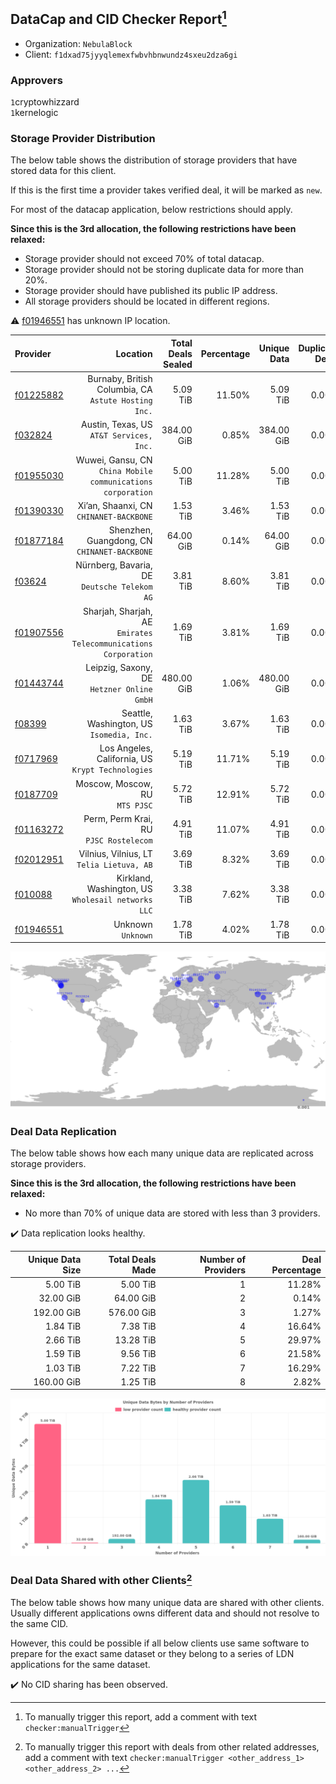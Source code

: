## DataCap and CID Checker Report[^1]
 - Organization: `NebulaBlock`
 - Client: `f1dxad75jyyqlemexfwbvhbnwundz4sxeu2dza6gi`
### Approvers
`1`cryptowhizzard<br/>`1`kernelogic

### Storage Provider Distribution
The below table shows the distribution of storage providers that have stored data for this client.

If this is the first time a provider takes verified deal, it will be marked as `new`.

For most of the datacap application, below restrictions should apply.

**Since this is the 3rd allocation, the following restrictions have been relaxed:**
 - Storage provider should not exceed 70% of total datacap.
 - Storage provider should not be storing duplicate data for more than 20%.
 - Storage provider should have published its public IP address.
 - All storage providers should be located in different regions.

⚠️ [f01946551](https://filfox.info/en/address/f01946551) has unknown IP location.

| Provider                                              |                                                           Location | Total Deals Sealed | Percentage | Unique Data | Duplicate Deals |
| :---------------------------------------------------- | -----------------------------------------------------------------: | -----------------: | ---------: | ----------: | --------------: |
| [f01225882](https://filfox.info/en/address/f01225882) |            Burnaby, British Columbia, CA<br/>`Astute Hosting Inc.` |           5.09 TiB |     11.50% |    5.09 TiB |           0.00% |
| [f032824](https://filfox.info/en/address/f032824)     |                        Austin, Texas, US<br/>`AT&T Services, Inc.` |         384.00 GiB |      0.85% |  384.00 GiB |           0.00% |
| [f01955030](https://filfox.info/en/address/f01955030) |     Wuwei, Gansu, CN<br/>`China Mobile communications corporation` |           5.00 TiB |     11.28% |    5.00 TiB |           0.00% |
| [f01390330](https://filfox.info/en/address/f01390330) |                         Xi’an, Shaanxi, CN<br/>`CHINANET-BACKBONE` |           1.53 TiB |      3.46% |    1.53 TiB |           0.00% |
| [f01877184](https://filfox.info/en/address/f01877184) |                    Shenzhen, Guangdong, CN<br/>`CHINANET-BACKBONE` |          64.00 GiB |      0.14% |   64.00 GiB |           0.00% |
| [f03624](https://filfox.info/en/address/f03624)       |                    Nürnberg, Bavaria, DE<br/>`Deutsche Telekom AG` |           3.81 TiB |      8.60% |    3.81 TiB |           0.00% |
| [f01907556](https://filfox.info/en/address/f01907556) | Sharjah, Sharjah, AE<br/>`Emirates Telecommunications Corporation` |           1.69 TiB |      3.81% |    1.69 TiB |           0.00% |
| [f01443744](https://filfox.info/en/address/f01443744) |                      Leipzig, Saxony, DE<br/>`Hetzner Online GmbH` |         480.00 GiB |      1.06% |  480.00 GiB |           0.00% |
| [f08399](https://filfox.info/en/address/f08399)       |                       Seattle, Washington, US<br/>`Isomedia, Inc.` |           1.63 TiB |      3.67% |    1.63 TiB |           0.00% |
| [f0717969](https://filfox.info/en/address/f0717969)   |               Los Angeles, California, US<br/>`Krypt Technologies` |           5.19 TiB |     11.71% |    5.19 TiB |           0.00% |
| [f0187709](https://filfox.info/en/address/f0187709)   |                                  Moscow, Moscow, RU<br/>`MTS PJSC` |           5.72 TiB |     12.91% |    5.72 TiB |           0.00% |
| [f01163272](https://filfox.info/en/address/f01163272) |                          Perm, Perm Krai, RU<br/>`PJSC Rostelecom` |           4.91 TiB |     11.07% |    4.91 TiB |           0.00% |
| [f02012951](https://filfox.info/en/address/f02012951) |                       Vilnius, Vilnius, LT<br/>`Telia Lietuva, AB` |           3.69 TiB |      8.32% |    3.69 TiB |           0.00% |
| [f010088](https://filfox.info/en/address/f010088)     |              Kirkland, Washington, US<br/>`Wholesail networks LLC` |           3.38 TiB |      7.62% |    3.38 TiB |           0.00% |
| [f01946551](https://filfox.info/en/address/f01946551) |                                              Unknown<br/>`Unknown` |           1.78 TiB |      4.02% |    1.78 TiB |           0.00% |

<img src="https://raw.githubusercontent.com/data-preservation-programs/filplus-checker-assets/main/filecoin-project/filecoin-plus-large-datasets/issues/1529/1678159386263.png"/>

### Deal Data Replication
The below table shows how each many unique data are replicated across storage providers.


**Since this is the 3rd allocation, the following restrictions have been relaxed:**
- No more than 70% of unique data are stored with less than 3 providers.

✔️ Data replication looks healthy.

| Unique Data Size | Total Deals Made | Number of Providers | Deal Percentage |
| ---------------: | ---------------: | ------------------: | --------------: |
|         5.00 TiB |         5.00 TiB |                   1 |          11.28% |
|        32.00 GiB |        64.00 GiB |                   2 |           0.14% |
|       192.00 GiB |       576.00 GiB |                   3 |           1.27% |
|         1.84 TiB |         7.38 TiB |                   4 |          16.64% |
|         2.66 TiB |        13.28 TiB |                   5 |          29.97% |
|         1.59 TiB |         9.56 TiB |                   6 |          21.58% |
|         1.03 TiB |         7.22 TiB |                   7 |          16.29% |
|       160.00 GiB |         1.25 TiB |                   8 |           2.82% |

<img src="https://raw.githubusercontent.com/data-preservation-programs/filplus-checker-assets/main/filecoin-project/filecoin-plus-large-datasets/issues/1529/1678159386984.png"/>

### Deal Data Shared with other Clients[^3]
The below table shows how many unique data are shared with other clients.
Usually different applications owns different data and should not resolve to the same CID.

However, this could be possible if all below clients use same software to prepare for the exact same dataset or they belong to a series of LDN applications for the same dataset.

✔️ No CID sharing has been observed.

[^1]: To manually trigger this report, add a comment with text `checker:manualTrigger`

[^2]: Deals from those addresses are combined into this report as they are specified with `checker:manualTrigger`

[^3]: To manually trigger this report with deals from other related addresses, add a comment with text `checker:manualTrigger <other_address_1> <other_address_2> ...`
